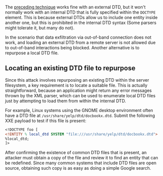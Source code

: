 The [preceding technique](obsidian://open?vault=security-notes&file=Offensive%20Security%2FWeb%20Application%20Security%2FServer-side%20Vulnerabilities%2FXXE%20Injection%2FBlind%20XXE%20Injection%2FRetrieve%20Data%20via%20Error%20Messages) works fine with an external DTD, but it won't normally work with an internal DTD that is fully specified within the `DOCTYPE` element. This is because external DTDs allow us to include one entity inside another one, but this is prohibited in the internal DTD syntax (Some parsers might tolerate it, but many do not).

In the scenario that data exfiltration via out-of-band connection does not work, and loading an external DTD from a remote server is not allowed due to out-of-band interactions being blocked. Another alternative is to repurpose a local DTD file.
## Locating an existing DTD file to repurpose
Since this attack involves repurposing an existing DTD within the server filesystem, a key requirement is to locate a suitable file. This is actually straightforward, because an application might return any error messages thrown by the XML parser, which can be used to enumerate local DTD files just by attempting to load them from within the internal DTD.

For example, Linux systems using the GNOME desktop environment often have a DTD file at `/usr/share/yelp/dtd/docbookx.dtd`. Submit the following XXE payload to test if this file is present:
```dtd
<!DOCTYPE foo [
<!ENTITY % local_dtd SYSTEM "file:///usr/share/yelp/dtd/docbookx.dtd">
%local_dtd;
]>
```
After confirming the existence of common DTD files that is present, an attacker must obtain a copy of the file and review it to find an entity that can be redefined. Since many common systems that include DTD files are open source, obtaining such copy is as easy as doing a simple Google search.